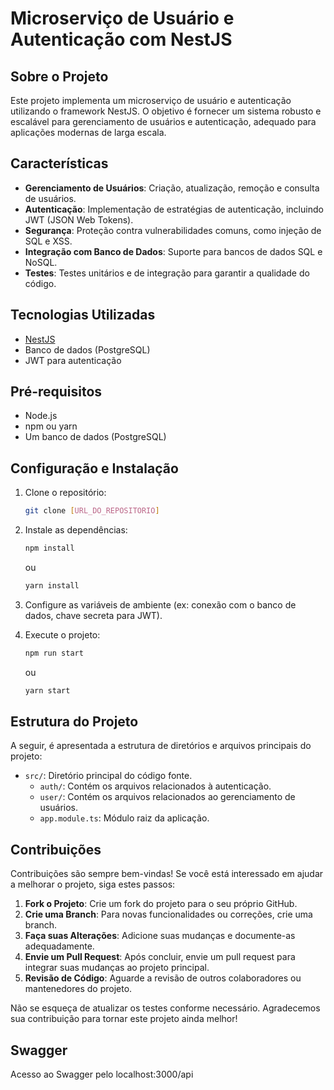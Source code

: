 # Microserviço de Usuário e Autenticação com NestJS

## Sobre o Projeto

Este projeto implementa um microserviço de usuário e autenticação utilizando o framework NestJS. O objetivo é fornecer um sistema robusto e escalável para gerenciamento de usuários e autenticação, adequado para aplicações modernas de larga escala.

## Características

- **Gerenciamento de Usuários**: Criação, atualização, remoção e consulta de usuários.
- **Autenticação**: Implementação de estratégias de autenticação, incluindo JWT (JSON Web Tokens).
- **Segurança**: Proteção contra vulnerabilidades comuns, como injeção de SQL e XSS.
- **Integração com Banco de Dados**: Suporte para bancos de dados SQL e NoSQL.
- **Testes**: Testes unitários e de integração para garantir a qualidade do código.

## Tecnologias Utilizadas

- [NestJS](https://nestjs.com/)
- Banco de dados (PostgreSQL)
- JWT para autenticação

## Pré-requisitos

- Node.js
- npm ou yarn
- Um banco de dados (PostgreSQL)

## Configuração e Instalação

1. Clone o repositório:
   ```bash
   git clone [URL_DO_REPOSITORIO]
   ```

2. Instale as dependências:
   ```bash
   npm install
   ```

   ou

   ```bash
   yarn install
   ```

3. Configure as variáveis de ambiente (ex: conexão com o banco de dados, chave secreta para JWT).

4. Execute o projeto:

   ```bash
   npm run start
   ```

   ou

   ```bash
   yarn start
   ```

## Estrutura do Projeto

A seguir, é apresentada a estrutura de diretórios e arquivos principais do projeto:


- `src/`: Diretório principal do código fonte.
  - `auth/`: Contém os arquivos relacionados à autenticação.
  - `user/`: Contém os arquivos relacionados ao gerenciamento de usuários.
  - `app.module.ts`: Módulo raiz da aplicação.

## Contribuições

Contribuições são sempre bem-vindas! Se você está interessado em ajudar a melhorar o projeto, siga estes passos:

1. **Fork o Projeto**: Crie um fork do projeto para o seu próprio GitHub.
2. **Crie uma Branch**: Para novas funcionalidades ou correções, crie uma branch.
3. **Faça suas Alterações**: Adicione suas mudanças e documente-as adequadamente.
4. **Envie um Pull Request**: Após concluir, envie um pull request para integrar suas mudanças ao projeto principal.
5. **Revisão de Código**: Aguarde a revisão de outros colaboradores ou mantenedores do projeto.

Não se esqueça de atualizar os testes conforme necessário. Agradecemos sua contribuição para tornar este projeto ainda melhor!

## Swagger

Acesso ao Swagger pelo localhost:3000/api
